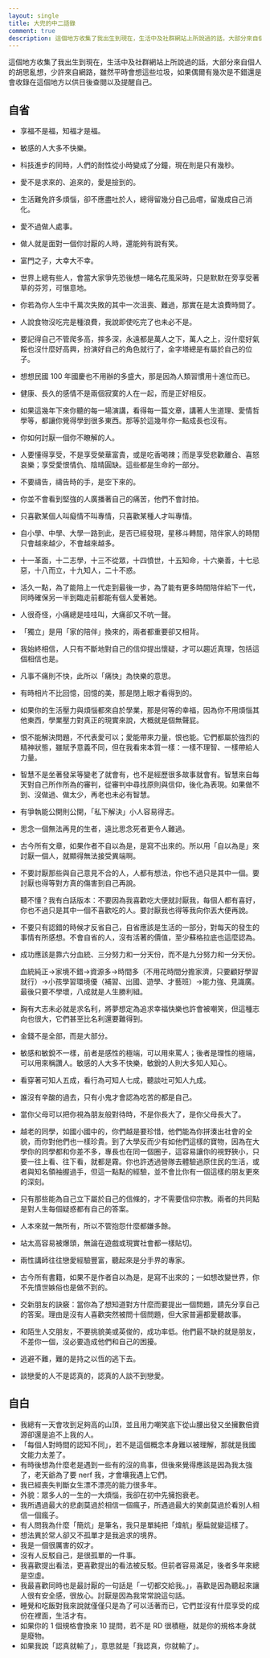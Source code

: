```yaml
---
layout: single
title: 大兜的中二語錄
comment: true
description: 這個地方收集了我出生到現在，生活中及社群網站上所說過的話，大部分來自個人的胡思亂想，少許來自網路，雖然平時會想這些垃圾，如果偶爾有幾次是不錯還是會收錄在這個地方以供日後查閱以及提醒自己。
---
```


這個地方收集了我出生到現在，生活中及社群網站上所說過的話，大部分來自個人的胡思亂想，少許來自網路，雖然平時會想這些垃圾，如果偶爾有幾次是不錯還是會收錄在這個地方以供日後查閱以及提醒自己。

## 自省

- 享福不是福，知福才是福。
- 敏感的人大多不快樂。
- 科技進步的同時，人們的耐性從小時變成了分鐘，現在則是只有幾秒。
- 愛不是求來的、追來的，愛是撿到的。
- 生活難免許多煩惱，卻不應盡吐於人，總得留幾分自己品嚐，留幾成自己消化。
- 愛不過做人處事。
- 做人就是面對一個你討厭的人時，還能夠有說有笑。
- 富門之子，大幸大不幸。
- 世界上總有些人，會當大家爭先恐後想一睹名花風采時，只是默默在旁享受著草的芬芳，可愜意地。
- 你若為你人生中千萬次失敗的其中一次沮喪、難過，那實在是太浪費時間了。
- 人說食物沒吃完是種浪費，我說即使吃完了也未必不是。
- 要記得自己不管爬多高，摔多深，永遠都是萬人之下，萬人之上，沒什麼好氣餒也沒什麼好高興，扮演好自己的角色就行了，金字塔總是有屬於自己的位子。
- 想想民國 100 年國慶也不用辦的多盛大，那是因為人類習慣用十進位而已。
- 健康、長久的感情不是兩個寂寞的人在一起，而是正好相反。
- 如果這幾年下來你聽的每一場演講，看得每一篇文章，講著人生道理、愛情哲學等，都讓你覺得學到很多東西。那等於這幾年你一點成長也沒有。
- 你如何討厭一個你不瞭解的人。
- 人要懂得享受，不是享受榮華富貴，或是吃香喝辣；而是享受悲歡離合、喜怒哀樂；享受愛恨情仇、陰晴圓缺。這些都是生命的一部分。
- 不要禱告，禱告時的手，是空下來的。
- 你並不會看到堅強的人廣播著自己的痛苦，他們不會討拍。
- 只喜歡某個人叫癡情不叫專情，只喜歡某種人才叫專情。
- 自小學、中學、大學一路到此，是否已經發現，星移斗轉間，陪伴家人的時間只會越來越少，不會越來越多。
- 十一革面，十二志學，十三不從眾，十四憤世，十五知命，十六樂善，十七忌惡，十八而立，十九知人，二十不惑。
- 活久一點，為了能陪上一代走到最後一步，為了能有更多時間陪伴給下一代，同時確保另一半到臨走前都能有個人愛著她。
- 人很奇怪，小痛總是哇哇叫，大痛卻又不吭一聲。
- 「獨立」是用「家的陪伴」換來的，兩者都重要卻又相背。
- 我始終相信，人只有不斷地對自己的信仰提出懷疑，才可以趨近真理，包括這個相信也是。
- 凡事不痛則不快，此所以「痛快」為快樂的意思。
- 有時相片不比回憶，回憶的美，那是閉上眼才看得到的。
- 如果你的生活壓力與煩惱都來自於學業，那是何等的幸福，因為你不用煩惱其他東西，學業壓力對真正的現實來說，大概就是個無聲屁。
- 恨不能解決問題，不代表愛可以；愛能帶來力量，恨也能。它們都屬於強烈的精神狀態，雖賦予意義不同，但在我看來本質一樣：一樣不理智、一樣帶給人力量。
- 智慧不是坐著發呆等變老了就會有，也不是經歷很多故事就會有。智慧來自每天對自己所作所為的審判，從審判中尋找原則與信仰，後化為表現。如果做不到、沒做過、做太少，再老也未必有智慧。
- 有爭執能公開則公開，「私下解決」小人容易得志。
- 思念一個無法再見的生者，遠比思念死者更令人難過。
- 古今所有文章，如果作者不自以為是，是寫不出來的。所以用「自以為是」來討厭一個人，就顯得無法接受異端啊。
- 不要討厭那些與自己意見不合的人，人都有想法，你也不過只是其中一個。要討厭也得等對方真的傷害到自己再說。

  聽不懂？我有白話版本：不要因為我喜歡吃大便就討厭我，每個人都有喜好，你也不過只是其中一個不喜歡吃的人。要討厭我也得等我向你丟大便再說。

- 不要只有認錯的時候才反省自己，自省應該是生活的一部分，對每天的發生的事情有所感想。不會自省的人，沒有活著的價值，至少蘇格拉底也這麼認為。
- 成功應該是靠六分血統、三分努力和一分天份，而不是九分努力和一分天份。

  血統純正→家境不錯→資源多→時間多（不用花時間分擔家濟，只要顧好學習就行）→小孩學習環境優（補習、出國、遊學、才藝班）→能力強、見識廣。
最後只要不學壞，八成就是人生勝利組。

- 胸有大志未必就是求名利，將夢想定為追求幸福快樂也許會被嘲笑，但這種志向也很大，它們甚至比名利還要難得到。
- 金錢不是全部，而是大部分。
- 敏感和敏銳不一樣，前者是感性的極端，可以用來罵人；後者是理性的極端，可以用來稱讚人。敏感的人大多不快樂，敏銳的人則大多知人知心。
- 看穿著可知人五成，看行為可知人七成，聽談吐可知人九成。
- 誰沒有辛酸的過去，只有小鬼才會認為吃苦的都是自己。
- 當你父母可以把你視為朋友般對待時，不是你長大了，是你父母長大了。
- 越老的同學，如國小國中的，你們越是要珍惜，他們能為你拼湊出社會的全貌，而你對他們也一樣珍貴。到了大學反而少有如他們這樣的寶物，因為在大學你的同學都和你差不多，專長也在同一個圈子，這容易讓你的視野狹小，只要一往上看、往下看，就都是霧。你也許透過營隊去體驗過原住民的生活，或者與知名領袖握過手，但這一點點的經驗，並不會比你有一個這樣的朋友更來的深刻。
- 只有那些能為自己立下屬於自己的信條的，才不需要信仰宗教。兩者的共同點是對人生每個疑惑都有自己的答案。
- 人本來就一無所有，所以不管抱怨什麼都嫌多餘。
- 站太高容易被爆頭，無論在遊戲或現實社會都一樣貼切。
- 兩性講師往往戀愛經驗豐富，聽起來是分手界的專家。
- 古今所有書籍，如果不是作者自以為是，是寫不出來的；一如想改變世界，你不先憤世嫉俗也是做不到的。
- 交新朋友的訣竅：當你為了想知道對方什麼而要提出一個問題，請先分享自己的答案。理由是沒有人喜歡突然被問十個問題，但大家普遍都愛聽故事。
- 和陌生人交朋友，不要挑貌美或英俊的，成功率低。他們最不缺的就是朋友，不差你一個，沒必要造成他們和自己的困擾。
- 逃避不難，難的是持之以恆的逃下去。
- 談戀愛的人不是認真的，認真的人談不到戀愛。

## 自白

- 我總有一天會攻到足夠高的山頂，並且用力嘲笑底下從山腰出發又坐擁數倍資源卻還是追不上我的人。
- 「每個人對時間的認知不同」，若不是這個概念本身難以被理解，那就是我國文能力太差了。
- 有時後想為什麼老是遇到一些有的沒的鳥事，但後來覺得應該是因為我太強了，老天爺為了要 nerf 我，才會壤我遇上它們。
- 我已經喪失判斷女生漂不漂亮的能力很多年。
- 外貌：眾多人的一生的一大煩惱，我卻在初中先擁抱衰老。
- 我所遇過最大的悲劇莫過於相信一個瘋子，所遇過最大的笑劇莫過於看別人相信一個瘋子。
- 有人問我為什麼「簡炕」是筆名，我只是單純把「煒航」壓扁就變這樣了。
- 想法異於常人卻又不孤單才是我追求的境界。
- 我是一個很厲害的奴才。
- 沒有人反駁自己，是很孤單的一件事。
- 我喜歡提出看法，更喜歡提出的看法被反駁。但前者容易滿足，後者多年來總是空虛。
- 我最喜歡同時也是最討厭的一句話是「一切都交給我。」，喜歡是因為聽起來讓人很有安全感，很放心。討厭是因為我常常說這句話。
- 睡覺和吃飯對我來說就僅僅只是為了可以活著而已，它們並沒有什麼享受的成份在裡面，生活才有。
- 如果你的 1 個規格會換來 10 提問，若不是 RD 很積極，就是你的規格本身就是廢物。
- 如果我說「認真就輸了」，意思就是「我認真，你就輸了」。
